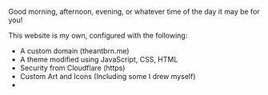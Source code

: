 Good morning, afternoon, evening, or whatever time of the day it may be for you! 

This website is my own, configured with the following:
- A custom domain (theantbrn.me)
- A theme modified using JavaScript, CSS, HTML
- Security from Cloudflare (https)
- Custom Art and Icons (Including some I drew myself)
- 

